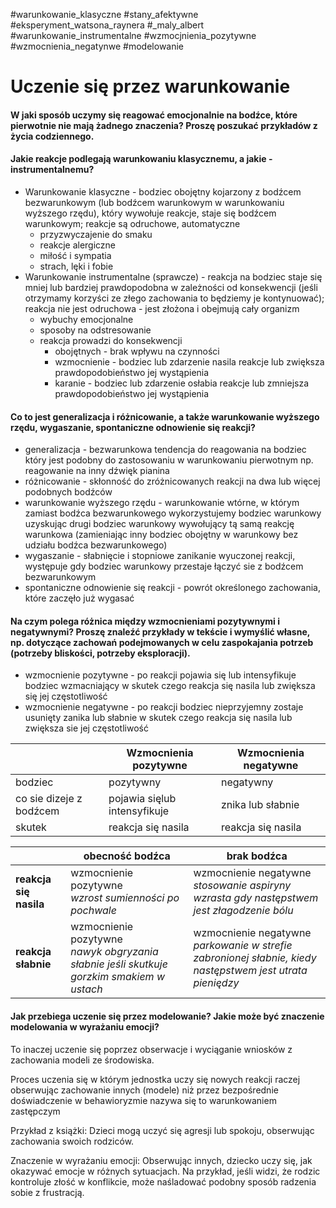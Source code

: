 #warunkowanie_klasyczne #stany_afektywne #eksperyment_watsona_raynera #_maly_albert #warunkowanie_instrumentalne #wzmocjnienia_pozytywne #wzmocnienia_negatynwe #modelowanie

# Uczenie się przez warunkowanie
#### W jaki sposób uczymy się **reagować** **emocjonalnie** na bodźce, które pierwotnie nie mają żadnego znaczenia? Proszę poszukać przykładów z życia codziennego.  
#### Jakie **reakcje** podlegają warunkowaniu **klasycznemu**, a jakie - **instrumentalnemu**?
- Warunkowanie klasyczne - bodziec obojętny kojarzony z bodźcem bezwarunkowym (lub bodźcem warunkowym w warunkowaniu wyższego rzędu), który wywołuje reakcje, staje się bodźcem warunkowym; reakcje są odruchowe, automatyczne 
	- przyzwyczajenie do smaku
	- reakcje alergiczne
	- miłość i sympatia
	- strach, lęki i fobie
- Warunkowanie instrumentalne (sprawcze) - reakcja na bodziec staje się mniej lub bardziej prawdopodobna w zależności od konsekwencji (jeśli otrzymamy korzyści ze złego zachowania to będziemy je kontynuować); reakcja nie jest odruchowa - jest złożona i obejmują cały organizm
	- wybuchy emocjonalne
	- sposoby na odstresowanie
	- reakcja prowadzi do konsekwencji
		- obojętnych - brak wpływu na czynności 
		- wzmocnienie - bodziec lub zdarzenie nasila reakcje lub zwiększa prawdopodobieństwo jej wystąpienia
		- karanie - bodziec lub zdarzenie osłabia reakcje lub zmniejsza prawdopodobieństwo jej wystąpienia

#### Co to jest **generalizacja i różnicowanie**, a także **warunkowanie wyższego rzędu**, **wygaszanie**, **spontaniczne odnowienie się reakcji**?  
- generalizacja - bezwarunkowa tendencja do reagowania na bodziec który jest podobny do zastosowaniu w warunkowaniu pierwotnym np. reagowanie na inny dźwięk pianina
- różnicowanie - skłonność do zróżnicowanych reakcji na dwa lub więcej podobnych bodźców
- warunkowanie wyższego rzędu - warunkowanie wtórne, w którym zamiast bodźca bezwarunkowego wykorzystujemy bodziec warunkowy uzyskując drugi bodziec warunkowy wywołujący tą samą reakcję warunkowa (zamieniając inny bodziec obojętny w warunkowy bez udziału bodźca bezwarunkowego)
- wygaszanie - słabnięcie i stopniowe zanikanie wyuczonej reakcji, występuje gdy bodziec warunkowy przestaje łączyć sie z bodźcem bezwarunkowym
- spontaniczne odnowienie się reakcji  - powrót określonego zachowania, które zaczęło już wygasać
#### Na czym polega różnica między wzmocnieniami **pozytywnymi i negatywnymi**? Proszę znaleźć przykłady w tekście i wymyślić własne, np. dotyczące zachowań podejmowanych w celu zaspokajania potrzeb (potrzeby bliskości, potrzeby eksploracji).   
- wzmocnienie pozytywne - po reakcji pojawia się lub intensyfikuje bodziec wzmacniający w skutek czego reakcja się nasila lub zwiększa się jej częstotliwość
- wzmocnienie negatywne - po reakcji bodziec nieprzyjemny zostaje usunięty zanika lub słabnie w skutek czego reakcja się nasila lub zwiększa sie jej częstotliwość

|                         | Wzmocnienia pozytywne        | Wzmocnienia negatywne |
| ----------------------- | ---------------------------- | --------------------- |
| bodziec                 | pozytywny                    | negatywny             |
| co sie dizeje z bodźcem | pojawia sięlub intensyfikuje | znika lub słabnie     |
| skutek                  | reakcja się nasila           | reakcja się nasila    |

|                        | obecność bodźca                                                                             | brak bodźca                                                                                                  |
| ---------------------- | ------------------------------------------------------------------------------------------- | ------------------------------------------------------------------------------------------------------------ |
| **reakcja się nasila** | wzmocnienie pozytywne<br>*wzrost sumienności po pochwale*                                   | wzmocnienie negatywne<br>*stosowanie aspiryny wzrasta gdy następstwem jest złagodzenie bólu*                 |
| **reakcja słabnie**    | wzmocnienie pozytywne<br>*nawyk obgryzania słabnie jeśli skutkuje gorzkim smakiem w ustach* | wzmocnienie negatywne<br>*parkowanie w strefie zabronionej słabnie, kiedy następstwem jest utrata pieniędzy* |

#### Jak przebiega uczenie się przez **modelowanie**? Jakie może być znaczenie modelowania w wyrażaniu emocji?
To inaczej uczenie się poprzez obserwacje i wyciąganie wniosków z zachowania modeli ze środowiska.

Proces uczenia się w którym jednostka uczy się nowych reakcji raczej obserwując zachowanie innych (modele) niż przez bezpośrednie doświadczenie w behawioryzmie nazywa się to warunkowaniem zastępczym

Przykład z książki: Dzieci mogą uczyć się agresji lub spokoju, obserwując zachowania swoich rodziców. 

Znaczenie w wyrażaniu emocji: Obserwując innych, dziecko uczy się, jak okazywać emocje w różnych sytuacjach. Na przykład, jeśli widzi, że rodzic kontroluje złość w konflikcie, może naśladować podobny sposób radzenia sobie z frustracją.